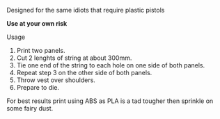 Designed for the same idiots that require plastic pistols

**Use at your own risk**

Usage

1. Print two panels.
2. Cut 2 lenghts of string at about 300mm.
3. Tie one end of the string to each hole on one side of both panels.
4. Repeat step 3 on the other side of both panels.
5. Throw vest over shoulders.
6. Prepare to die.

For best results print using ABS as PLA is a tad tougher then sprinkle on some fairy dust.
